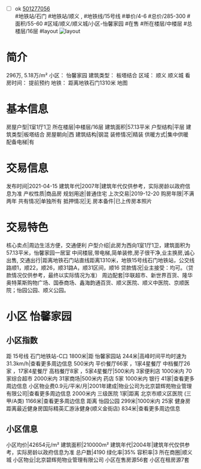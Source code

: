 - [ ] ok [501277056](https://bj.5i5j.com/ershoufang/501277056.html)  
 #地铁站/石门 #地铁站/顺义 ,  #地铁线/15号线
#单价/4-6 #总价/285-300 #面积/55-60   #区域/顺义/顺义城/小区-怡馨家园 #在售 #所在楼层/中楼层 #总楼层/16层 #layout 
![layout](http://image2a.5i5j.com/bdir/layout/8cc8f2c030da4018ab3df45c8961839c.jpg_P5.jpg) 
# 简介 
 296万,  5.18万/m² 
小区： 怡馨家园
建筑类型： 板塔结合
区域： 顺义 顺义城
看房时间： 提前预约
地铁： 距离地铁石门1310米 地图
# 基本信息 
 房屋户型|1室1厅1卫
所在楼层|中楼层/16层
建筑面积|57.13平米
户型结构|平层
建筑类型|板塔结合
房屋朝向|西
建筑结构|钢混
装修情况|精装
供暖方式|集中供暖
配备电梯|有
# 交易信息 
 发布时间|2021-04-15
建筑年代|2007年|建筑年代仅供参考，实际房龄以政府信息为准
产权性质|商品房
规划用途|普通住宅
上次交易|2019-12-20
购房年限|不满两年
共有情况|单独所有
抵押情况|无
房本备件|已上传房本照片
# 交易特色 
 核心卖点|周边生活方便，交通便利
户型介绍|此房为西向1室1厅1卫，建筑面积为57.13平米，怡馨家园一居室 中间楼层,带电梯,简单装修,房子很干净,业主换房,诚心出售,
交通出行|距离地铁石门站直线距离1310米，地铁15号线石门地铁站，公交线路顺1，顺22，顺26，顺31路A，顺31区间，顺16
贷款情况|业主接受：均可。（贷款情况仅供参考，最终以实际情况为准）
周边配套|华联超市、新世界百货、隆华奥特莱斯购物广场、国泰商场、鑫海韵通百货、顺义医院、顺义中医院、京顺医院；怡园公园、顺义公园。
# 小区 怡馨家园
## 小区指数 
 距 15号线 石门地铁站-C口 1800米|距 怡馨家园站 244米|高峰时间平均时速为31.3km/h|查看更多周边信息
500米内 平价餐厅66家 ，1家4星餐厅
中档餐厅26家 ，17家4星餐厅
高档餐厅8家 ，5家4星餐厅|500米内 3家便利店
1000米内 70家综合超市
2000米内 31家商场|500米内 药店 5家
1000米内 银行 41家|查看更多周边信息
小区物业费0.9元/平米/月|2001年建成|物业公司为北京碧辉苑物业管理有限公司|查看更多周边信息
2000米内 三级医院 1家|距离 北京市顺义区医院 (三甲/A类) 1166米|查看更多周边信息
距离 怡园公园 299米|1000米内 25家 健身房
距离最近健身房国际精英汇游泳健身(顺义金街店) 834米|查看更多周边信息
## 小区信息 
 小区均价|42654元/m²
建筑面积|210000m²
建筑年代|2004年|建筑年代仅供参考，实际房龄以政府信息为准
总户数|4190
绿化率|35%
容积率|3
所在商圈|顺义城
小区物业|北京碧辉苑物业管理有限公司
小区在售房源56套
小区在租房源7套
